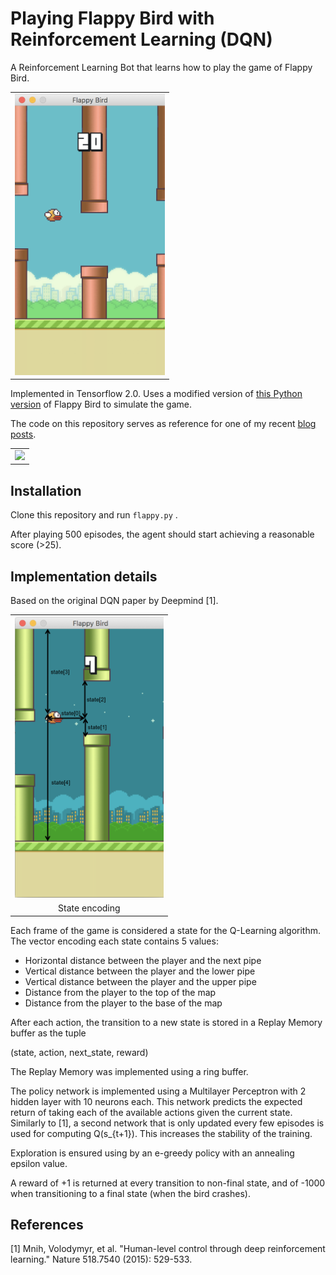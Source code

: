 # Playing Flappy Bird with Reinforcement Learning (DQN)

A Reinforcement Learning Bot that learns how to play the game of Flappy Bird.

<table align="center" style="border: none; border-collapse: collapse;">
    <tr style="border: none;">
        <td align="center" style="border: none;">
            <img src="images/20.png" height="450" />
        </td>
    </tr>
</table>

Implemented in Tensorflow 2.0.
Uses a modified version of [this Python version](https://github.com/sourabhv/FlapPyBird) of Flappy Bird to simulate the game.

The code on this repository serves as reference for one of my recent [blog posts](https://www.franciscosalg.com/flappy-bird-RL/). 


<table align="center" style="border: none; border-collapse: collapse;">
    <tr style="border: none;">
        <td align="center" style="border: none;">
            <img src="images/flappy.gif" height="450" />
        </td>
    </tr>
</table>

## Installation
Clone this repository and run ```flappy.py``` .

After playing 500 episodes, the agent should start achieving a reasonable score (>25). 

## Implementation details
Based on the original DQN paper by Deepmind [1].

<table align="center" style="border: none; border-collapse: collapse;">
    <tr style="border: none;">
        <td align="center" style="border: none;">
            <img src="images/state_encoding.png" height="450"/>
        </td>
    </tr>
    <tr style="border: none;">
        <td style="border: none;" align="center">State encoding</td> 
    </tr>
</table>

Each frame of the game is considered a state for the Q-Learning algorithm. The vector encoding each state contains 5 values:
- Horizontal distance between the player and the next pipe
- Vertical distance between the player and the lower pipe
- Vertical distance between the player and the upper pipe 
- Distance from the player to the top of the map
- Distance from the player to the base of the map

After each action, the transition to a new state is stored in a Replay Memory buffer as the tuple

(state, action, next_state, reward)

The Replay Memory was  implemented using a ring buffer. 

The policy network is implemented using a Multilayer Perceptron with 2 hidden layer with 10 neurons each. This network predicts the expected return of taking each of the available actions given the current state. Similarly to [1], a second network that is only updated every few episodes is used for computing Q(s_{t+1}). This increases the stability of the training.

Exploration is ensured using by an e-greedy policy with an annealing epsilon value.

A reward of +1 is returned at every transition to non-final state, and of -1000 when transitioning to a final state (when the bird crashes).

## References
[1] Mnih, Volodymyr, et al. "Human-level control through deep reinforcement learning." Nature 518.7540 (2015): 529-533.

